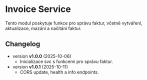 # Invoice Service

Tento modul poskytuje funkce pro správu faktur, včetně vytváření, aktualizace, mazání a načítání faktur.

## Changelog
- version **v1.0.0** (2025-10-06)
  - Inicializace svc s funkcemi pro správu faktur.
- version **v1.0.1** (2025-10-11)
  - CORS update, health a info endpoints.
